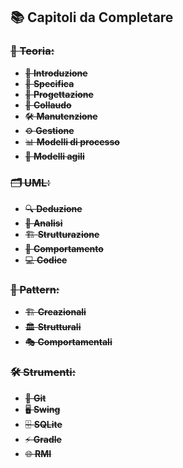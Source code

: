 ## 📚 Capitoli da Completare

### ~~📖 Teoria:~~
- ~~📘 **Introduzione**~~
- ~~📑 **Specifica**~~
- ~~📝 **Progettazione**~~
- ~~🔧 **Collaudo**~~
- ~~🛠️ **Manutenzione**~~
- ~~⚙️ **Gestione**~~
- ~~📊 **Modelli di processo**~~
- ~~🚀 **Modelli agili**~~

### ~~🗂️ UML:~~
- ~~🔍 **Deduzione**~~
- ~~🧩 **Analisi**~~
- ~~🏗️ **Strutturazione**~~
- ~~🔄 **Comportamento**~~
- ~~💻 **Codice**~~

### ~~🔑 Pattern:~~
- ~~🏗️ **Creazionali**~~
- ~~🏛️ **Strutturali**~~
- ~~🎭 **Comportamentali**~~

### ~~🛠️ Strumenti:~~
- ~~🌱 **Git**~~
- ~~🖥️ **Swing**~~
- ~~🗄️ **SQLite**~~
- ~~⚡ **Gradle**~~
- ~~🌐 **RMI**~~
